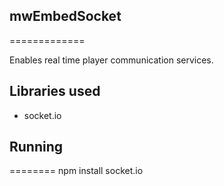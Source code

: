 ## mwEmbedSocket
=============

Enables real time player communication services.

## Libraries used
- socket.io

## Running
========
npm install socket.io